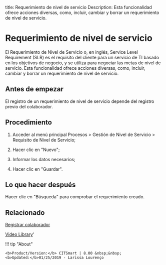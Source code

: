 title: Requerimiento de nivel de servicio
Description: Esta funcionalidad ofrece acciones diversas, como, incluir, cambiar y borrar un requerimiento de nivel de servicio. 
# Requerimiento de nivel de servicio

El Requerimiento de Nivel de Servicio o, en inglés, Service Level Requirement (SLR) es el requisito del cliente para un servicio de TI basado en los objetivos de negocio, y se utiliza para negociar las metas de nivel de servicio.
Esta funcionalidad ofrece acciones diversas, como, incluir, cambiar y borrar un requerimiento de nivel de servicio.

Antes de empezar
----------------

El registro de un requerimiento de nivel de servicio depende del registro previo
del colaborador.

Procedimiento
-------------

1.  Acceder al menú principal Procesos \> Gestión de Nivel de Servicio \>
    Requisito de Nivel de Servicio;

2.  Hacer clic en "Nuevo";

3.  Informar los datos necesarios;

4.  Hacer clic en "Guardar".

Lo que hacer después
--------------------

Hacer clic en "Búsqueda" para comprobar el requerimiento creado.

Relacionado
---------------

[Registrar colaborador](/es-es/citsmart-platform-9/initial-settings/access-settings/user/register-employee.html)

<i class='fa fa-youtube-play  fa-2x' style='color:#97ce17;vertical-align: middle;'> </i> [Video Library](https://www.youtube.com/playlist?list=PLB5qK2uzf2RMjX0O3lujZJk298ZUVu21l)'

!!! tip "About"

    <b>Product/Version:</b> CITSmart | 8.00 &nbsp;&nbsp;
    <b>Updated:</b>01/25/2019 - Larissa Lourenço
